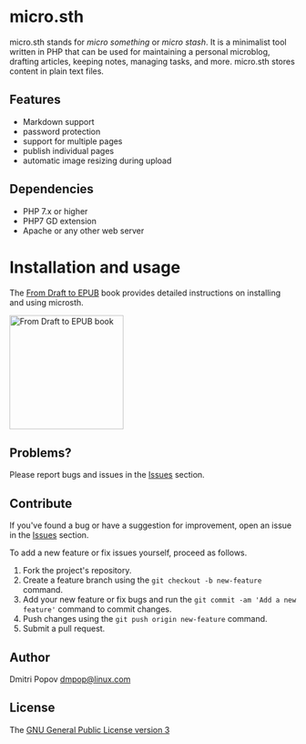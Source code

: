 # micro.sth

micro.sth stands for _micro something_ or _micro stash_. It is a minimalist tool written in PHP that can be used for maintaining a personal microblog, drafting articles, keeping notes, managing tasks, and more. micro.sth stores content in plain text files.

## Features

- Markdown support
- password protection
- support for multiple pages
- publish individual pages
- automatic image resizing during upload

## Dependencies

- PHP 7.x or higher
- PHP7 GD extension
- Apache or any other web server


# Installation and usage

The [From Draft to EPUB](https://dmpop.gumroad.com/l/from-draft-to-epub) book provides detailed instructions on installing and using microsth.

<img src="https://tokyoma.de/bookcovers/from-draft-to-epub.jpg" title="From Draft to EPUB book" width="200"/>

## Problems?

Please report bugs and issues in the [Issues](https://github.com/dmpop/microsth/issues) section.

## Contribute

If you've found a bug or have a suggestion for improvement, open an issue in the [Issues](https://github.com/dmpop/microsth/issues) section.

To add a new feature or fix issues yourself, proceed as follows.

1. Fork the project's repository.
2. Create a feature branch using the `git checkout -b new-feature` command.
3. Add your new feature or fix bugs and run the `git commit -am 'Add a new feature'` command to commit changes.
4. Push changes using the `git push origin new-feature` command.
5. Submit a pull request.

## Author

Dmitri Popov [dmpop@linux.com](mailto:dmpop@linux.com)

## License

The [GNU General Public License version 3](http://www.gnu.org/licenses/gpl-3.0.en.html)
